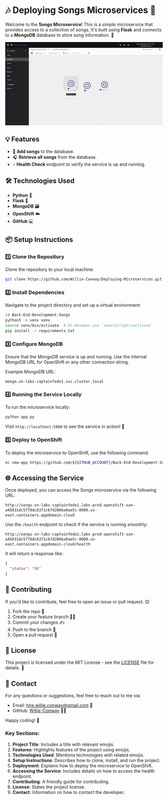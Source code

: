 # 🎶 Deploying Songs Microservices 🎵

Welcome to the **Songs Microservice**! This is a simple microservice that provides access to a collection of songs. It's built using **Flask** and connects to a **MongoDB** database to store song information. 🚀

 ![Deploying the Songs microservice on RedHat OpenShift](https://github.com/Willie-Conway/Deploying-Microservices/blob/7e4823a837bebd85a39ae6fbdf5e5747d837de9e/Screenshots/Deploying%20the%20Songs%20microservice%20on%20RedHat%20OpenShift.gif)

## 💡 Features
- 🎤 **Add songs** to the database.
- 🎧 **Retrieve all songs** from the database.
- 🎶 **Health Check** endpoint to verify the service is up and running.

## 🛠️ Technologies Used
- **Python** 🐍
- **Flask** 🐚
- **MongoDB** 🗃️
- **OpenShift** ☁️
- **GitHub** 💻

## 📦 Setup Instructions

### 1️⃣ Clone the Repository
Clone the repository to your local machine:

```bash
git clone https://github.com/Willie-Conway/Deploying-Microservices.git
```

### 2️⃣ Install Dependencies
Navigate to the project directory and set up a virtual environment:

```bash
cd Back-End-Development-Songs
python3 -m venv venv
source venv/bin/activate  # On Windows use `venv\Scripts\activate`
pip install -r requirements.txt
```

### 3️⃣ Configure MongoDB
Ensure that the MongoDB service is up and running. Use the internal MongoDB URL for OpenShift or any other connection string.

Example MongoDB URL:
```
mongo.sn-labs-captainfedo1.svc.cluster.local
```

### 4️⃣ Running the Service Locally
To run the microservice locally:

```bash
python app.py
```

Visit `http://localhost:5000` to see the service in action! 🎉

### 5️⃣ Deploy to OpenShift
To deploy the microservice to OpenShift, use the following command:

```bash
oc new-app https://github.com/${GITHUB_ACCOUNT}/Back-End-Development-Songs --strategy=source --name=songs --env MONGODB_SERVICE=mongo.${OPENSHIFT_PROJECT}.svc.cluster.local --name songs
```

## 🌐 Accessing the Service

Once deployed, you can access the Songs microservice via the following URL:

```text
http://songs-sn-labs-captainfedo1.labs-prod-openshift-san-a45631dc5778dc6371c67d206ba9ae5c-0000.us-east.containers.appdomain.cloud
```

Use the `/health` endpoint to check if the service is running smoothly:

```text
http://songs-sn-labs-captainfedo1.labs-prod-openshift-san-a45631dc5778dc6371c67d206ba9ae5c-0000.us-east.containers.appdomain.cloud/health
```

It will return a response like:
```json
{
  "status": "OK"
}
```

## 🚧 Contributing

If you'd like to contribute, feel free to open an issue or pull request. 😊

1. Fork the repo 🍴
2. Create your feature branch 🧑‍💻
3. Commit your changes ✍️
4. Push to the branch 🚀
5. Open a pull request 👥

## 📄 License

This project is licensed under the MIT License - see the [LICENSE](LICENSE) file for details. 📝

## 💬 Contact

For any questions or suggestions, feel free to reach out to me via:

- Email: hire.willie.conway@gmail.com 📧
- GitHub: [Willie-Conway](https://github.com/Willie-Conway) 👨‍💻

Happy coding! 🎉

### Key Sections:

1. **Project Title**: Includes a title with relevant emojis.
2. **Features**: Highlights features of the project using emojis.
3. **Technologies Used**: Mentions technologies with related emojis.
4. **Setup Instructions**: Describes how to clone, install, and run the project.
5. **Deployment**: Explains how to deploy the microservice to OpenShift.
6. **Accessing the Service**: Includes details on how to access the health endpoint.
7. **Contributing**: A friendly guide for contributing.
8. **License**: States the project license.
9. **Contact**: Information on how to contact the developer.
